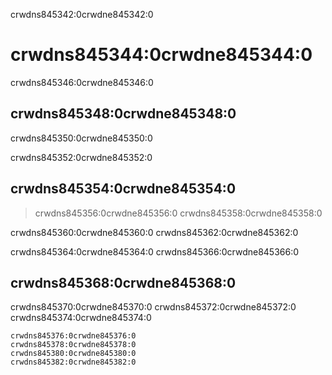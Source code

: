 crwdns845342:0crwdne845342:0
# crwdns845344:0crwdne845344:0

crwdns845346:0crwdne845346:0
## crwdns845348:0crwdne845348:0

crwdns845350:0crwdne845350:0

crwdns845352:0crwdne845352:0
## crwdns845354:0crwdne845354:0

> crwdns845356:0crwdne845356:0 crwdns845358:0crwdne845358:0

crwdns845360:0crwdne845360:0 crwdns845362:0crwdne845362:0

crwdns845364:0crwdne845364:0 crwdns845366:0crwdne845366:0

## crwdns845368:0crwdne845368:0

crwdns845370:0crwdne845370:0 crwdns845372:0crwdne845372:0 crwdns845374:0crwdne845374:0

```{Attention}
crwdns845376:0crwdne845376:0
crwdns845378:0crwdne845378:0
crwdns845380:0crwdne845380:0
crwdns845382:0crwdne845382:0
```
